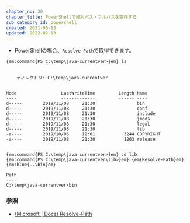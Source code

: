 ```yaml
---
chapter_no: 30
chapter_title: PowerShellで絶対パス・フルパスを取得する
sub_category_id: powershell
created: 2021-06-13
updated: 2022-02-13
---
```

- PowerShellの場合、`Resolve-Path`で取得できます。

```output
{em:command{PS C:\temp\java-currentver>}em} ls


    ディレクトリ: C:\temp\java-currentver


Mode                 LastWriteTime         Length Name
----                 -------------         ------ ----
d-----        2019/11/08     21:30                bin
d-----        2019/11/08     21:30                conf
d-----        2019/11/08     21:30                include
d-----        2019/11/08     21:30                jmods
d-----        2019/11/08     21:30                legal
d-----        2019/11/08     21:30                lib
-a----        2019/10/06     12:01           3244 COPYRIGHT
-a----        2019/11/08     21:30           1263 release


{em:command{PS C:\temp\java-currentver>}em} cd lib
{em:command{PS C:\temp\java-currentver\lib>}em} {em{Resolve-Path}em} {em:blue{..\bin}em}

Path
----
C:\temp\java-currentver\bin
```

### 参照
- [(Microsoft \| Docs) Resolve-Path](https://docs.microsoft.com/en-us/powershell/module/microsoft.powershell.management/resolve-path?view=powershell-7.1)
